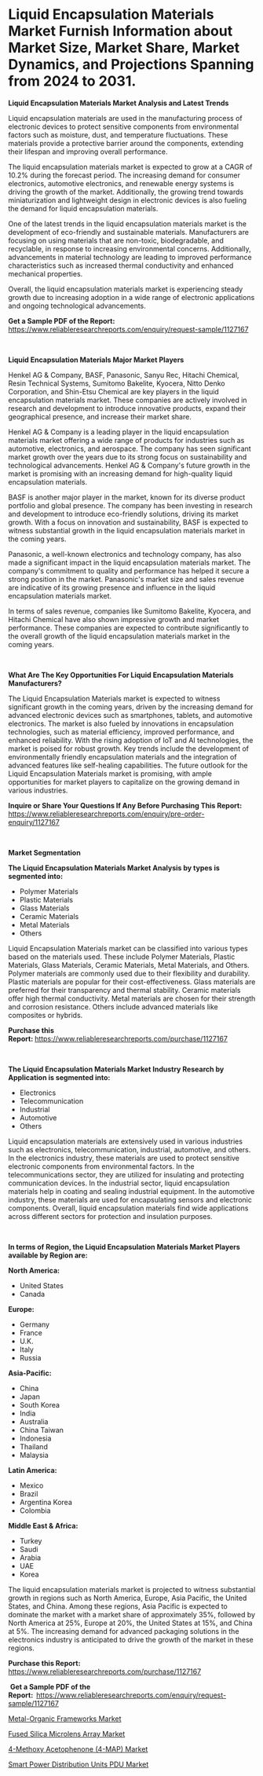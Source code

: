 <p><h1>Liquid Encapsulation Materials Market Furnish Information about Market Size, Market Share, Market Dynamics, and Projections Spanning from 2024 to 2031.</h1></p><p><strong>Liquid Encapsulation Materials Market Analysis and Latest Trends</strong></p>
<p><p>Liquid encapsulation materials are used in the manufacturing process of electronic devices to protect sensitive components from environmental factors such as moisture, dust, and temperature fluctuations. These materials provide a protective barrier around the components, extending their lifespan and improving overall performance.</p><p>The liquid encapsulation materials market is expected to grow at a CAGR of 10.2% during the forecast period. The increasing demand for consumer electronics, automotive electronics, and renewable energy systems is driving the growth of the market. Additionally, the growing trend towards miniaturization and lightweight design in electronic devices is also fueling the demand for liquid encapsulation materials.</p><p>One of the latest trends in the liquid encapsulation materials market is the development of eco-friendly and sustainable materials. Manufacturers are focusing on using materials that are non-toxic, biodegradable, and recyclable, in response to increasing environmental concerns. Additionally, advancements in material technology are leading to improved performance characteristics such as increased thermal conductivity and enhanced mechanical properties.</p><p>Overall, the liquid encapsulation materials market is experiencing steady growth due to increasing adoption in a wide range of electronic applications and ongoing technological advancements.</p></p>
<p><strong>Get a Sample PDF of the Report:&nbsp;</strong> <a href="https://www.reliableresearchreports.com/enquiry/request-sample/1127167">https://www.reliableresearchreports.com/enquiry/request-sample/1127167</a></p>
<p>&nbsp;</p>
<p><strong>Liquid Encapsulation Materials Major Market Players</strong></p>
<p><p>Henkel AG & Company, BASF, Panasonic, Sanyu Rec, Hitachi Chemical, Resin Technical Systems, Sumitomo Bakelite, Kyocera, Nitto Denko Corporation, and Shin-Etsu Chemical are key players in the liquid encapsulation materials market. These companies are actively involved in research and development to introduce innovative products, expand their geographical presence, and increase their market share.</p><p>Henkel AG & Company is a leading player in the liquid encapsulation materials market offering a wide range of products for industries such as automotive, electronics, and aerospace. The company has seen significant market growth over the years due to its strong focus on sustainability and technological advancements. Henkel AG & Company's future growth in the market is promising with an increasing demand for high-quality liquid encapsulation materials.</p><p>BASF is another major player in the market, known for its diverse product portfolio and global presence. The company has been investing in research and development to introduce eco-friendly solutions, driving its market growth. With a focus on innovation and sustainability, BASF is expected to witness substantial growth in the liquid encapsulation materials market in the coming years.</p><p>Panasonic, a well-known electronics and technology company, has also made a significant impact in the liquid encapsulation materials market. The company's commitment to quality and performance has helped it secure a strong position in the market. Panasonic's market size and sales revenue are indicative of its growing presence and influence in the liquid encapsulation materials market.</p><p>In terms of sales revenue, companies like Sumitomo Bakelite, Kyocera, and Hitachi Chemical have also shown impressive growth and market performance. These companies are expected to contribute significantly to the overall growth of the liquid encapsulation materials market in the coming years.</p></p>
<p>&nbsp;</p>
<p><strong>What Are The Key Opportunities For Liquid Encapsulation Materials Manufacturers?</strong></p>
<p><p>The Liquid Encapsulation Materials market is expected to witness significant growth in the coming years, driven by the increasing demand for advanced electronic devices such as smartphones, tablets, and automotive electronics. The market is also fueled by innovations in encapsulation technologies, such as material efficiency, improved performance, and enhanced reliability. With the rising adoption of IoT and AI technologies, the market is poised for robust growth. Key trends include the development of environmentally friendly encapsulation materials and the integration of advanced features like self-healing capabilities. The future outlook for the Liquid Encapsulation Materials market is promising, with ample opportunities for market players to capitalize on the growing demand in various industries.</p></p>
<p><strong>Inquire or Share Your Questions If Any Before Purchasing This Report:</strong> <a href="https://www.reliableresearchreports.com/enquiry/pre-order-enquiry/1127167">https://www.reliableresearchreports.com/enquiry/pre-order-enquiry/1127167</a></p>
<p>&nbsp;</p>
<p><strong>Market Segmentation</strong></p>
<p><strong>The Liquid Encapsulation Materials Market Analysis by types is segmented into:</strong></p>
<p><ul><li>Polymer Materials</li><li>Plastic Materials</li><li>Glass Materials</li><li>Ceramic Materials</li><li>Metal Materials</li><li>Others</li></ul></p>
<p><p>Liquid Encapsulation Materials market can be classified into various types based on the materials used. These include Polymer Materials, Plastic Materials, Glass Materials, Ceramic Materials, Metal Materials, and Others. Polymer materials are commonly used due to their flexibility and durability. Plastic materials are popular for their cost-effectiveness. Glass materials are preferred for their transparency and thermal stability. Ceramic materials offer high thermal conductivity. Metal materials are chosen for their strength and corrosion resistance. Others include advanced materials like composites or hybrids.</p></p>
<p><strong>Purchase this Report:&nbsp;</strong><a href="https://www.reliableresearchreports.com/purchase/1127167">https://www.reliableresearchreports.com/purchase/1127167</a></p>
<p>&nbsp;</p>
<p><strong>The Liquid Encapsulation Materials Market Industry Research by Application is segmented into:</strong></p>
<p><ul><li>Electronics</li><li>Telecommunication</li><li>Industrial</li><li>Automotive</li><li>Others</li></ul></p>
<p><p>Liquid encapsulation materials are extensively used in various industries such as electronics, telecommunication, industrial, automotive, and others. In the electronics industry, these materials are used to protect sensitive electronic components from environmental factors. In the telecommunications sector, they are utilized for insulating and protecting communication devices. In the industrial sector, liquid encapsulation materials help in coating and sealing industrial equipment. In the automotive industry, these materials are used for encapsulating sensors and electronic components. Overall, liquid encapsulation materials find wide applications across different sectors for protection and insulation purposes.</p></p>
<p>&nbsp;</p>
<p><strong>In terms of Region, the Liquid Encapsulation Materials Market Players available by Region are:</strong></p>
<p>
    <p> <strong> North America: </strong>
        <ul>
            <li>United States</li>
            <li>Canada</li>
        </ul>
        </p> 
    <p> <strong> Europe: </strong>
        <ul>
            <li>Germany</li>
            <li>France</li>
            <li>U.K.</li>
            <li>Italy</li>
            <li>Russia</li>
        </ul>
        </p> 
    <p> <strong> Asia-Pacific: </strong>
        <ul>
            <li>China</li>
            <li>Japan</li>
            <li>South Korea</li>
            <li>India</li>
            <li>Australia</li>
            <li>China Taiwan</li>
            <li>Indonesia</li>
            <li>Thailand</li>
            <li>Malaysia</li>
        </ul>
        </p> 
    <p> <strong> Latin America: </strong>
        <ul>
            <li>Mexico</li>
            <li>Brazil</li>
            <li>Argentina Korea</li>
            <li>Colombia</li>
        </ul>
        </p> 
    <p> <strong> Middle East & Africa: </strong>
        <ul>
            <li>Turkey</li>
            <li>Saudi</li>
            <li>Arabia</li>
            <li>UAE</li>
            <li>Korea</li>
        </ul>
    </p>
    </p>
<p><p>The liquid encapsulation materials market is projected to witness substantial growth in regions such as North America, Europe, Asia Pacific, the United States, and China. Among these regions, Asia Pacific is expected to dominate the market with a market share of approximately 35%, followed by North America at 25%, Europe at 20%, the United States at 15%, and China at 5%. The increasing demand for advanced packaging solutions in the electronics industry is anticipated to drive the growth of the market in these regions.</p></p>
<p><strong>Purchase this Report: </strong><a href="https://www.reliableresearchreports.com/purchase/1127167">https://www.reliableresearchreports.com/purchase/1127167</a></p>
<p>&nbsp;<strong>Get a Sample PDF of the Report:&nbsp;&nbsp;</strong><a href="https://www.reliableresearchreports.com/enquiry/request-sample/1127167">https://www.reliableresearchreports.com/enquiry/request-sample/1127167</a></p>
<p><strong></strong></p>
<p><p><a href="https://github.com/changoleonlaverguenzanoexiste/Market-Research-Report-List-2/blob/main/metal-organic-frameworks-market.md">Metal-Organic Frameworks Market</a></p><p><a href="https://issuu.com/reportprime-2/docs/fused-silica-microlens-array-market-size-2030.pptx">Fused Silica Microlens Array Market</a></p><p><a href="https://github.com/dimitrishawkinswaynenp91rgz/Market-Research-Report-List-1/blob/main/4-methoxy-acetophenone-4-map-market.md">4-Methoxy Acetophenone (4-MAP) Market</a></p><p><a href="https://issuu.com/reportprime-2/docs/smart-power-distribution-units-pdu-_dd6b09c80f3e80">Smart Power Distribution Units PDU Market</a></p></p>